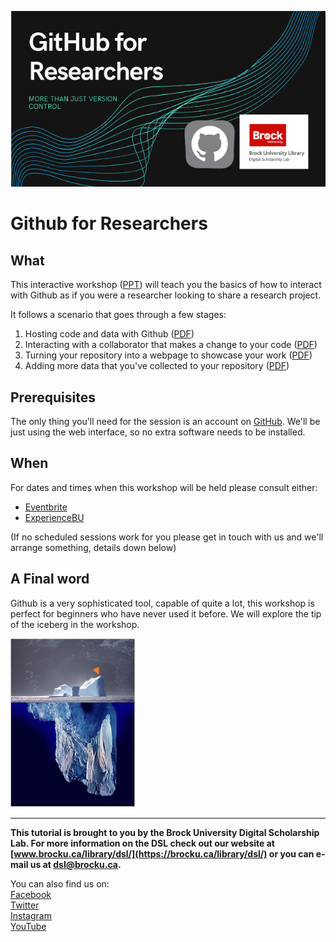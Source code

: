 
![splash image](splash.png)

# Github for Researchers



## What

This interactive workshop ([PPT](https://github.com/BrockDSL/github_for_researchers/blob/master/Overview.pptx?raw=true)) will teach you the basics of how to interact with Github as if you were a researcher looking to share a research project. 



It follows a scenario that goes through a few stages:

1. Hosting code and data with Github ([PDF](https://raw.githubusercontent.com/BrockDSL/github_for_researchers/master/p1.pdf
))
2. Interacting with a collaborator that makes a change to your code ([PDF](https://raw.githubusercontent.com/BrockDSL/github_for_researchers/master/p2.pdf
))
3. Turning your repository into a webpage to showcase your work ([PDF](https://raw.githubusercontent.com/BrockDSL/github_for_researchers/master/p3.pdf
))
4. Adding more data that you've collected to your repository ([PDF](https://raw.githubusercontent.com/BrockDSL/github_for_researchers/master/p4.pdf
))

## Prerequisites
The only thing you'll need for the session is an account on [GitHub](https://github.com/join). We'll be just using the web interface, so no extra software needs to be installed.

## When
For dates and times when this workshop will be held please consult either:

- [Eventbrite](https://brockdsl.eventbrite.com)
- [ExperienceBU](https://experiencebu.brocku.ca/organization/dsl)

(If no scheduled sessions work for you please get in touch with us and we'll arrange something, details down below)



## A Final word

Github is a very sophisticated tool, capable of quite a lot, this workshop is perfect for beginners who have never used it before. We will explore the tip of the iceberg in the workshop.

![iceberg](tip_web.png)






-----

**This tutorial is brought to you by the Brock University Digital Scholarship Lab.  For more information on the DSL check out our website at [www.brocku.ca/library/dsl/](https://brocku.ca/library/dsl/) or you can e-mail us at dsl@brocku.ca.**  

You can also find us on:  
[Facebook](https://www.facebook.com/Brock-University-Digital-Scholarship-Lab-349407235866792/)  
[Twitter](https://twitter.com/brock_dsl)  
[Instagram](https://www.instagram.com/brock_dsl/?hl=en)  
[YouTube](https://www.youtube.com/channel/UC2eEqPkDo-1N3qilxv-N_1g/featured?view_as=subscriber)